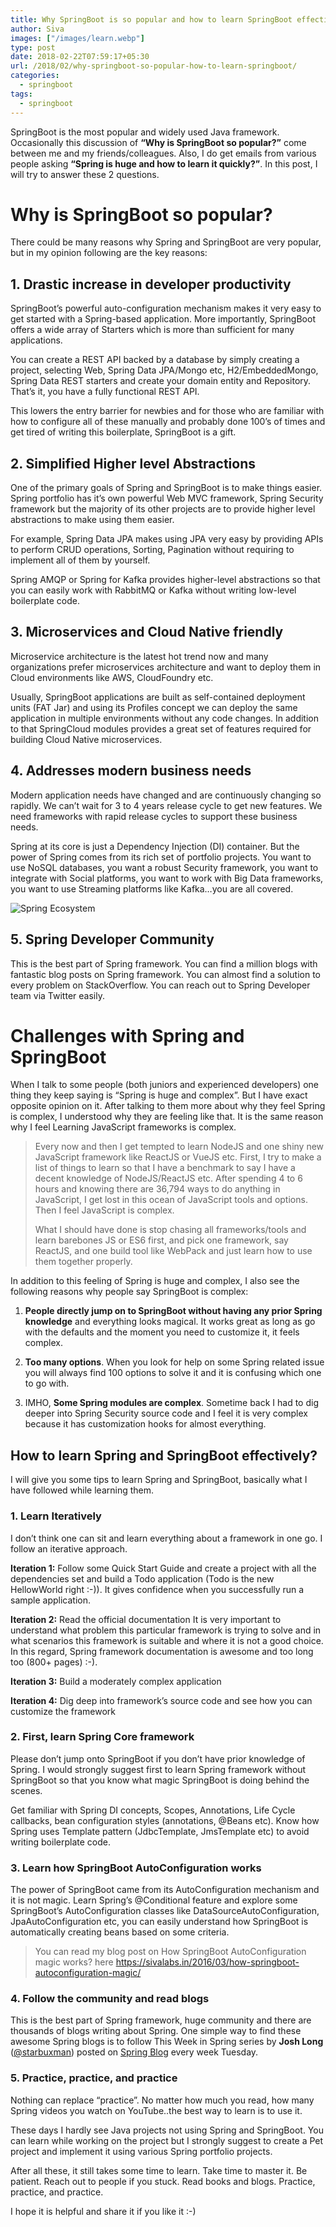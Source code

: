 ```yaml
---
title: Why SpringBoot is so popular and how to learn SpringBoot effectively?
author: Siva
images: ["/images/learn.webp"]
type: post
date: 2018-02-22T07:59:17+05:30
url: /2018/02/why-springboot-so-popular-how-to-learn-springboot/
categories:
  - springboot
tags:
  - springboot
---
```



SpringBoot is the most popular and widely used Java framework. 
Occasionally this discussion of **“Why is SpringBoot so popular?”** come between me and 
my friends/colleagues. Also, I do get emails from various people asking **“Spring is huge and how to learn it quickly?”**. 
In this post, I will try to answer these 2 questions.

# Why is SpringBoot so popular?
There could be many reasons why Spring and SpringBoot are very popular, but in my opinion following are the key reasons:

## 1. Drastic increase in developer productivity
SpringBoot’s powerful auto-configuration mechanism makes it very easy to get started with a Spring-based application. More importantly, SpringBoot offers a wide array of Starters which is more than sufficient for many applications.

You can create a REST API backed by a database by simply creating a project, selecting Web, Spring Data JPA/Mongo etc, H2/EmbeddedMongo, Spring Data REST starters and create your domain entity and Repository. That’s it, you have a fully functional REST API.

This lowers the entry barrier for newbies and for those who are familiar with how to configure all of these manually and probably done 100’s of times and get tired of writing this boilerplate, SpringBoot is a gift.

## 2. Simplified Higher level Abstractions
One of the primary goals of Spring and SpringBoot is to make things easier. Spring portfolio has it’s own powerful Web MVC framework, Spring Security framework but the majority of its other projects are to provide higher level abstractions to make using them easier.

For example, Spring Data JPA makes using JPA very easy by providing APIs to perform CRUD operations, Sorting, Pagination without requiring to implement all of them by yourself.

Spring AMQP or Spring for Kafka provides higher-level abstractions so that you can easily work with RabbitMQ or Kafka without writing low-level boilerplate code.

## 3. Microservices and Cloud Native friendly
Microservice architecture is the latest hot trend now and many organizations prefer microservices architecture and want to deploy them in Cloud environments like AWS, CloudFoundry etc.

Usually, SpringBoot applications are built as self-contained deployment units (FAT Jar) and using its Profiles concept we can deploy the same application in multiple environments without any code changes. In addition to that SpringCloud modules provides a great set of features required for building Cloud Native microservices.

## 4. Addresses modern business needs
Modern application needs have changed and are continuously changing so rapidly. We can’t wait for 3 to 4 years release cycle to get new features. We need frameworks with rapid release cycles to support these business needs.

Spring at its core is just a Dependency Injection (DI) container. But the power of Spring comes from its rich set of portfolio projects. You want to use NoSQL databases, you want a robust Security framework, you want to integrate with Social platforms, you want to work with Big Data frameworks, you want to use Streaming platforms like Kafka…you are all covered.


![Spring Ecosystem](/images/spring-ecosystem.webp "Spring Ecosystem")

## 5. Spring Developer Community
This is the best part of Spring framework. You can find a million blogs with fantastic blog posts on Spring framework. You can almost find a solution to every problem on StackOverflow. You can reach out to Spring Developer team via Twitter easily.

# Challenges with Spring and SpringBoot
When I talk to some people (both juniors and experienced developers) one thing they keep saying is “Spring is huge and complex”. But I have exact opposite opinion on it. After talking to them more about why they feel Spring is complex, I understood why they are feeling like that. It is the same reason why I feel Learning JavaScript frameworks is complex.

> Every now and then I get tempted to learn NodeJS and one shiny new JavaScript framework like ReactJS or VueJS etc. First, I try to make a list of things to learn so that I have a benchmark to say I have a decent knowledge of NodeJS/ReactJS etc. After spending 4 to 6 hours and knowing there are 36,794 ways to do anything in JavaScript, I get lost in this ocean of JavaScript tools and options. Then I feel JavaScript is complex.
> 
> What I should have done is stop chasing all frameworks/tools and learn barebones JS or ES6 first, and pick one framework, say ReactJS, and one build tool like WebPack and just learn how to use them together properly.

In addition to this feeling of Spring is huge and complex, I also see the following reasons why people say SpringBoot is complex:

1. **People directly jump on to SpringBoot without having any prior Spring knowledge** and everything looks magical. It works great as long as go with the defaults and the moment you need to customize it, it feels complex.

2. **Too many options**. When you look for help on some Spring related issue you will always find 100 options to solve it and it is confusing which one to go with.

3. IMHO, **Some Spring modules are complex**. Sometime back I had to dig deeper into Spring Security source code and I feel it is very complex because it has customization hooks for almost everything.

## How to learn Spring and SpringBoot effectively?
I will give you some tips to learn Spring and SpringBoot, basically what I have followed while learning them.

### 1. Learn Iteratively
I don’t think one can sit and learn everything about a framework in one go. I follow an iterative approach.

**Iteration 1:** Follow some Quick Start Guide and create a project with all the dependencies set and build a Todo application (Todo is the new HellowWorld right :-)). It gives confidence when you successfully run a sample application.

**Iteration 2:** Read the official documentation
It is very important to understand what problem this particular framework is trying to solve and in what scenarios this framework is suitable and where it is not a good choice. In this regard, Spring framework documentation is awesome and too long too (800+ pages) :-).

**Iteration 3:** Build a moderately complex application

**Iteration 4:** Dig deep into framework’s source code and see how you can customize the framework

### 2. First, learn Spring Core framework
Please don’t jump onto SpringBoot if you don’t have prior knowledge of Spring. I would strongly suggest first to learn Spring framework without SpringBoot so that you know what magic SpringBoot is doing behind the scenes.

Get familiar with Spring DI concepts, Scopes, Annotations, Life Cycle callbacks, bean configuration styles (annotations, @Beans etc). Know how Spring uses Template pattern (JdbcTemplate, JmsTemplate etc) to avoid writing boilerplate code.

### 3. Learn how SpringBoot AutoConfiguration works
The power of SpringBoot came from its AutoConfiguration mechanism and it is not magic. Learn Spring’s @Conditional feature and explore some SpringBoot’s AutoConfiguration classes like DataSourceAutoConfiguration, JpaAutoConfiguration etc, you can easily understand how SpringBoot is automatically creating beans based on some criteria.

> You can read my blog post on How SpringBoot AutoConfiguration magic works? here https://sivalabs.in/2016/03/how-springboot-autoconfiguration-magic/

### 4. Follow the community and read blogs
This is the best part of Spring framework, huge community and there are thousands of blogs writing about Spring. 
One simple way to find these awesome Spring blogs is to follow This Week in Spring series by **Josh Long** ([@starbuxman](https://twitter.com/starbuxman)) posted on 
[Spring Blog](https://spring.io/blog) every week Tuesday.

### 5. Practice, practice, and practice
Nothing can replace “practice”. No matter how much you read, how many Spring videos you watch on YouTube..the best way to learn is to use it.

These days I hardly see Java projects not using Spring and SpringBoot. You can learn while working on the project but I strongly suggest to create a Pet project and implement it using various Spring portfolio projects.

After all these, it still takes some time to learn. Take time to master it. Be patient. Reach out to people if you stuck. Read books and blogs. Practice, practice, and practice.

I hope it is helpful and share it if you like it :-)